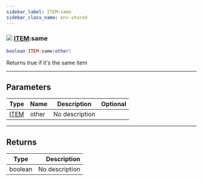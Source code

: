 ```yaml
---
sidebar_label: ITEM:same
sidebar_class_name: env-shared
---
```


### ![](/img/wiki/shared.png) [ITEM](../item/README.md):same

```lua
boolean ITEM:same(other)
```

Returns true if it's the same item<br/>

-----------------
## Parameters

| Type   | Name | Description | Optional |
| ------ | ---- | ----------- | -------: |
| [ITEM](../item/README.md) | other | No description |   |

-----------------
## Returns

| Type   | Description |
| ------ | ----------: |
| boolean | No description |

